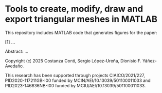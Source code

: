 # Tools to create, modify, draw and export triangular meshes in MATLAB

This repository includes MATLAB code that generates figures for the paper:

[1] ...

Abstract: ...

Copyright (c) 2025 Costanza Conti, Sergio López-Ureña, Dionisio F. Yáñez-Avedaño.

This research has been supported through projects CIAICO/2021/227, PID2020-117211GB-I00 funded by MCIN/AEI/10.13039/501100011033 and PID2023-146836NB-I00 funded by MCIU/AEI/10.13039/501100011033.
